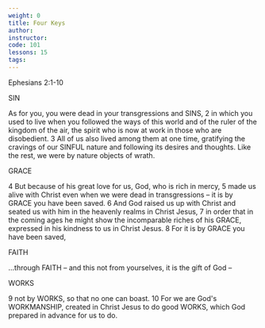 ```yaml
---
weight: 0
title: Four Keys
author: 
instructor: 
code: 101
lessons: 15
tags: 
--- 
```

Ephesians 2:1-10

SIN

As for you, you were dead in your transgressions and SINS, 2 in which you used to live when you followed the ways of this world and of the ruler of the kingdom of the air, the spirit who is now at work in those who are disobedient. 3 All of us also lived among them at one time, gratifying the cravings of our SINFUL nature and following its desires and thoughts. Like the rest, we were by nature objects of wrath.  

GRACE

4 But because of his great love for us, God, who is rich in mercy, 5 made us alive with Christ even when we were dead in transgressions – it is by GRACE you have been saved. 6 And God raised us up with Christ and seated us with him in the heavenly realms in Christ Jesus, 7 in order that in the coming ages he might show the incomparable riches of his GRACE, expressed in his kindness to us in Christ Jesus. 8 For it is by GRACE you have been saved,

FAITH

…through FAITH – and this not from yourselves, it is the gift of God – 

WORKS

9 not by WORKS, so that no one can boast. 10 For we are God's WORKMANSHIP, created in Christ Jesus to do good WORKS, which God prepared in advance for us to do.